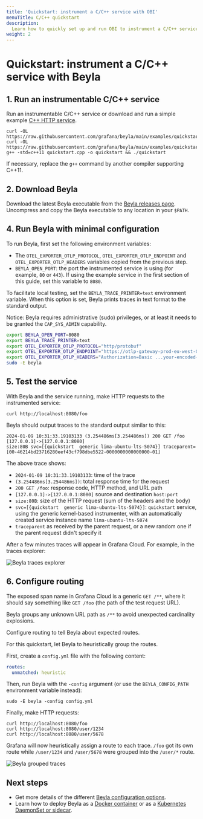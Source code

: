 ```yaml
---
title: 'Quickstart: instrument a C/C++ service with OBI'
menuTitle: C/C++ quickstart
description:
  Learn how to quickly set up and run OBI to instrument a C/C++ service
weight: 2
---
```


# Quickstart: instrument a C/C++ service with Beyla

## 1. Run an instrumentable C/C++ service

Run an instrumentable C/C++ service or download and run a simple example
[C++ HTTP service](https://github.com/grafana/beyla/tree/main/examples/quickstart/cpp).

```
curl -OL https://raw.githubusercontent.com/grafana/beyla/main/examples/quickstart/cpp/httplib.h
curl -OL https://raw.githubusercontent.com/grafana/beyla/main/examples/quickstart/cpp/quickstart.cpp
g++ -std=c++11 quickstart.cpp -o quickstart && ./quickstart
```

If necessary, replace the `g++` command by another compiler supporting C++11.

## 2. Download Beyla

Download the latest Beyla executable from the
[Beyla releases page](https://github.com/grafana/beyla/releases). Uncompress and
copy the Beyla executable to any location in your `$PATH`.

## 4. Run Beyla with minimal configuration

To run Beyla, first set the following environment variables:

- The `OTEL_EXPORTER_OTLP_PROTOCOL`, `OTEL_EXPORTER_OTLP_ENDPOINT` and
  `OTEL_EXPORTER_OTLP_HEADERS` variables copied from the previous step.
- `BEYLA_OPEN_PORT`: the port the instrumented service is using (for example,
  `80` or `443`). If using the example service in the first section of this
  guide, set this variable to `8080`.

To facilitate local testing, set the `BEYLA_TRACE_PRINTER=text` environment
variable. When this option is set, Beyla prints traces in text format to the
standard output.

Notice: Beyla requires administrative (sudo) privileges, or at least it needs to
be granted the `CAP_SYS_ADMIN` capability.

```sh
export BEYLA_OPEN_PORT=8080
export BEYLA_TRACE_PRINTER=text
export OTEL_EXPORTER_OTLP_PROTOCOL="http/protobuf"
export OTEL_EXPORTER_OTLP_ENDPOINT="https://otlp-gateway-prod-eu-west-0.grafana.net/otlp"
export OTEL_EXPORTER_OTLP_HEADERS="Authorization=Basic ...your-encoded-credentials..."
sudo -E beyla
```

## 5. Test the service

With Beyla and the service running, make HTTP requests to the instrumented
service:

```
curl http://localhost:8080/foo
```

Beyla should output traces to the standard output similar to this:

```
2024-01-09 10:31:33.19103133 (3.254486ms[3.254486ms]) 200 GET /foo [127.0.0.1]->[127.0.0.1:8080]
size:80B svc=[{quickstart  generic lima-ubuntu-lts-5074}] traceparent=[00-46214bd23716280eef43cf798dbe5522-0000000000000000-01]
```

The above trace shows:

- `2024-01-09 10:31:33.19103133`: time of the trace
- `(3.254486ms[3.254486ms])`: total response time for the request
- `200 GET /foo`: response code, HTTP method, and URL path
- `[127.0.0.1]->[127.0.0.1:8080]` source and destination `host:port`
- `size:80B`: size of the HTTP request (sum of the headers and the body)
- `svc=[{quickstart  generic lima-ubuntu-lts-5074}]`: `quickstart` service,
  using the generic kernel-based instrumenter, with an automatically created
  service instance name `lima-ubuntu-lts-5074`
- `traceparent` as received by the parent request, or a new random one if the
  parent request didn't specify it

After a few minutes traces will appear in Grafana Cloud. For example, in the
traces explorer:

![Beyla traces explorer](https://grafana.com/media/docs/grafana-cloud/beyla/quickstart/trace-generic.png)

## 6. Configure routing

The exposed span name in Grafana Cloud is a generic `GET /**`, where it should
say something like `GET /foo` (the path of the test request URL).

Beyla groups any unknown URL path as `/**` to avoid unexpected cardinality
explosions.

Configure routing to tell Beyla about expected routes.

For this quickstart, let Beyla to heuristically group the routes.

First, create a `config.yml` file with the following content:

```yml
routes:
  unmatched: heuristic
```

Then, run Beyla with the `-config` argument (or use the `BEYLA_CONFIG_PATH`
environment variable instead):

```
sudo -E beyla -config config.yml
```

Finally, make HTTP requests:

```
curl http://localhost:8080/foo
curl http://localhost:8080/user/1234
curl http://localhost:8080/user/5678
```

Grafana will now heuristically assign a route to each trace. `/foo` got its own
route while `/user/1234` and `/user/5678` were grouped into the `/user/*` route.

![Beyla grouped traces](https://grafana.com/media/docs/grafana-cloud/beyla/quickstart/grouped-traces.png)

## Next steps

- Get more details of the different
  [Beyla configuration options](../../configure/).
- Learn how to deploy Beyla as a [Docker container](../../setup/docker/) or as a
  [Kubernetes DaemonSet or sidecar](../../setup/kubernetes/).
